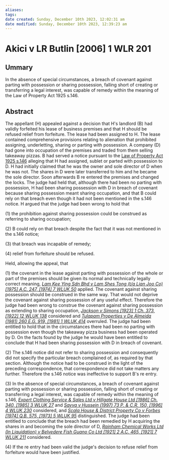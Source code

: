 ```yaml
---
aliases: 
tags: 
date created: Sunday, December 10th 2023, 12:02:31 am
date modified: Sunday, December 10th 2023, 12:39:23 am
---
```


# Akici v LR Butlin [2006] 1 WLR 201

## Ummary

In the absence of special circumstances, a breach of covenant against parting with possession or sharing possession, falling short of creating or transferring a legal interest, was capable of remedy within the meaning of the Law of Property Act 1925 s.146.

## Abstract

The appellant (H) appealed against a decision that H's landlord (B) had validly forfeited his lease of business premises and that H should be refused relief from forfeiture. The lease had been assigned to H. The lease contained comprehensive provisions relating to alienation that prohibited assigning, underletting, sharing or parting with possession. A company (D) had gone into occupation of the premises and traded from them selling takeaway pizzas. B had served a notice pursuant to the [Law of Property Act 1925 s.146](https://uk.westlaw.com/Document/I3970E850E44811DA8D70A0E70A78ED65/View/FullText.html?originationContext=document&transitionType=DocumentItem&ppcid=c003f4c17af9460aa6066fcbaa59ee94&contextData=(sc.Default)) alleging that H had assigned, sublet or parted with possession to D. H had initially claimed that he was the owner and sole director of D when he was not. The shares in D were later transferred to him and he became the sole director. Soon afterwards B re entered the premises and changed the locks. The judge had held that, although there had been no parting with possession, H had been sharing possession with D in breach of covenant because sharing possession meant sharing occupation, and that B could rely on that breach even though it had not been mentioned in the s.146 notice. H argued that the judge had been wrong to hold that

(1) the prohibition against sharing possession could be construed as referring to sharing occupation;

(2) B could rely on that breach despite the fact that it was not mentioned in the s.146 notice;

(3) that breach was incapable of remedy;

(4) relief from forfeiture should be refused.

Held, allowing the appeal, that

(1) the covenant in the lease against parting with possession of the whole or part of the premises should be given its normal and technically legally correct meaning, _[Lam Kee Ying Sdn Bhd v Lam Shes Tong (t/a Lian Joo Co) [1975] A.C. 247, [1974] 7 WLUK 50](https://uk.westlaw.com/Document/ID6A1DB00E42711DA8FC2A0F0355337E9/View/FullText.html?originationContext=document&transitionType=DocumentItem&ppcid=c003f4c17af9460aa6066fcbaa59ee94&contextData=(sc.Default))_ applied. The covenant against sharing possession should be construed in the same way. That would not deprive the covenant against sharing possession of any useful effect. Therefore the judge had been wrong to construe the covenant against sharing possession as extending to sharing occupation, _[Jackson v Simons [1923] 1 Ch. 373, [1922] 12 WLUK 138](https://uk.westlaw.com/Document/ICB946B10E42711DA8FC2A0F0355337E9/View/FullText.html?originationContext=document&transitionType=DocumentItem&ppcid=c003f4c17af9460aa6066fcbaa59ee94&contextData=(sc.Default))_ considered and _[Tulapam Properties v De Almeida (1981) 260 E.G. 919, [1981] 1 WLUK 414](https://uk.westlaw.com/Document/IA5C307C0E43611DA8FC2A0F0355337E9/View/FullText.html?originationContext=document&transitionType=DocumentItem&ppcid=c003f4c17af9460aa6066fcbaa59ee94&contextData=(sc.Default))_ overruled. The judge had been entitled to hold that in the circumstances there had been no parting with possession even though the takeaway pizza business had been operated by D. On the facts found by the judge he would have been entitled to conclude that H had been sharing possession with D in breach of covenant.

(2) The s.146 notice did not refer to sharing possession and consequently did not specify the particular breach complained of, as required by that section. Although the notice had to be construed in the light of the preceding correspondence, that correspondence did not take matters any further. Therefore the s.146 notice was ineffective to support B's re entry.

(3) In the absence of special circumstances, a breach of covenant against parting with possession or sharing possession, falling short of creating or transferring a legal interest, was capable of remedy within the meaning of s.146, _[Expert Clothing Service & Sales Ltd v Hillgate House Ltd [1986] Ch. 340, [1985] 3 WLUK 27](https://uk.westlaw.com/Document/IA4DEC010E42711DA8FC2A0F0355337E9/View/FullText.html?originationContext=document&transitionType=DocumentItem&ppcid=c003f4c17af9460aa6066fcbaa59ee94&contextData=(sc.Default))_ and _[Savva v Hussein (1997) 73 P. & C.R. 150, [1996] 4 WLUK 230](https://uk.westlaw.com/Document/I98405A70E42811DA8FC2A0F0355337E9/View/FullText.html?originationContext=document&transitionType=DocumentItem&ppcid=c003f4c17af9460aa6066fcbaa59ee94&contextData=(sc.Default))_ considered, and _[Scala House & District Property Co v Forbes [1974] Q.B. 575, [1973] 5 WLUK 95](https://uk.westlaw.com/Document/I985FC950E42811DA8FC2A0F0355337E9/View/FullText.html?originationContext=document&transitionType=DocumentItem&ppcid=c003f4c17af9460aa6066fcbaa59ee94&contextData=(sc.Default))_ distinguished. The judge had been entitled to conclude that the breach had been remedied by H acquiring the shares in and becoming the sole director of D, _[Rainham Chemical Works Ltd (In Liquidation) v Belvedere Fish Guano Co Ltd [1921] 2 A.C. 465, [1921] 7 WLUK 211](https://uk.westlaw.com/Document/I80482F10E42811DA8FC2A0F0355337E9/View/FullText.html?originationContext=document&transitionType=DocumentItem&ppcid=c003f4c17af9460aa6066fcbaa59ee94&contextData=(sc.Default))_ considered.

(4) If the re entry had been valid the judge's decision to refuse relief from forfeiture would have been justified.
